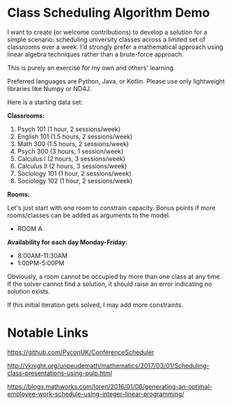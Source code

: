 # Class Scheduling Algorithm Demo

I want to create (or welcome contributions) to develop a solution for a simple scenario: scheduling university classes across a limited set of classrooms over a week. I'd strongly prefer a mathematical approach using linear algebra techniques rather than a brute-force approach. 

This is purely an exercise for my own and others' learning.  

Preferred languages are Python, Java, or Kotlin. Please use only lightweight libraries like Numpy or ND4J.

Here is a starting data set: 

**Classrooms:**

1) Psych 101 (1 hour, 2 sessions/week)
2) English 101 (1.5 hours, 2 sessions/week)
3) Math 300 (1.5 hours, 2 sessions/week)
4) Psych 300 (3 hours, 1 session/week)
5) Calculus I (2 hours, 3 sessions/week)
6) Calculus II (2 hours, 3 sessions/week)
7) Sociology 101 (1 hour, 2 sessions/week)
8) Sociology 102 (1 hour, 2 sessions/week)

**Rooms:**

Let's just start with one room to constrain capacity. Bonus points if more rooms/classes can be added as arguments to the model. 

* ROOM A


**Availability for each day Monday-Friday:**

* 8:00AM-11:30AM
* 1:00PM-5:00PM


Obviously, a room cannot be occupied by more than one class at any time. If the solver cannot find a solution, it should raise an error indicating no solution exists. 

If this initial iteration gets solved, I may add more constraints. 


# Notable Links

https://github.com/PyconUK/ConferenceScheduler

http://vknight.org/unpeudemath/mathematics/2017/03/01/Scheduling-class-presentations-using-pulp.html

https://blogs.mathworks.com/loren/2016/01/06/generating-an-optimal-employee-work-schedule-using-integer-linear-programming/
